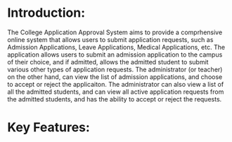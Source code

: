 # Introduction:

The College Application Approval System aims to provide a comprhensive online system that allows users to submit application requests, such as Admission Applications, Leave Applications, Medical Applications, etc. The application allows users to submit an admission application to the campus of their choice, and if admitted, allows the admitted student to submit various other types of application requests. The administrator (or teacher) on the other hand, can view the list of admission applications, and choose to accept or reject the applicaiton. The administrator can also view a list of all the admitted students, and can view all active application requests from the admitted students, and has the ability to accept or reject the requests.

# Key Features:
